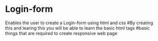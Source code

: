 # Login-form
Enables the user to create a Login-form using html and css
#By creating this and learing this you will be able to learn the basic html tags 
#basic things that are required to create responsive web page
